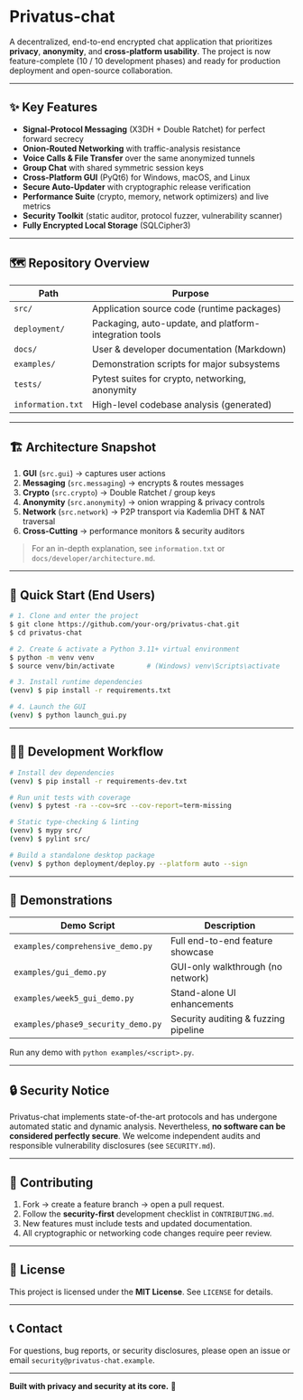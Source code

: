 # Privatus-chat

A decentralized, end-to-end encrypted chat application that prioritizes **privacy**, **anonymity**, and **cross-platform usability**. The project is now feature-complete (10 / 10 development phases) and ready for production deployment and open-source collaboration.

---

## ✨ Key Features

- **Signal-Protocol Messaging** (X3DH + Double Ratchet) for perfect forward secrecy
- **Onion-Routed Networking** with traffic-analysis resistance
- **Voice Calls & File Transfer** over the same anonymized tunnels
- **Group Chat** with shared symmetric session keys
- **Cross-Platform GUI** (PyQt6) for Windows, macOS, and Linux
- **Secure Auto-Updater** with cryptographic release verification
- **Performance Suite** (crypto, memory, network optimizers) and live metrics
- **Security Toolkit** (static auditor, protocol fuzzer, vulnerability scanner)
- **Fully Encrypted Local Storage** (SQLCipher3)

---

## 🗺️ Repository Overview

| Path                  | Purpose                                                |
|-----------------------|--------------------------------------------------------|
| `src/`                | Application source code (runtime packages)             |
| `deployment/`         | Packaging, auto-update, and platform-integration tools |
| `docs/`               | User & developer documentation (Markdown)             |
| `examples/`           | Demonstration scripts for major subsystems            |
| `tests/`              | Pytest suites for crypto, networking, anonymity       |
| `information.txt`     | High-level codebase analysis (generated)              |

---

## 🏗️ Architecture Snapshot

1. **GUI** (`src.gui`) → captures user actions
2. **Messaging** (`src.messaging`) → encrypts & routes messages
3. **Crypto** (`src.crypto`) → Double Ratchet / group keys
4. **Anonymity** (`src.anonymity`) → onion wrapping & privacy controls
5. **Network** (`src.network`) → P2P transport via Kademlia DHT & NAT traversal
6. **Cross-Cutting** → performance monitors & security auditors

> For an in-depth explanation, see `information.txt` or `docs/developer/architecture.md`.

---

## 🚀 Quick Start (End Users)

```bash
# 1. Clone and enter the project
$ git clone https://github.com/your-org/privatus-chat.git
$ cd privatus-chat

# 2. Create & activate a Python 3.11+ virtual environment
$ python -m venv venv
$ source venv/bin/activate        # (Windows) venv\Scripts\activate

# 3. Install runtime dependencies
(venv) $ pip install -r requirements.txt

# 4. Launch the GUI
(venv) $ python launch_gui.py
```

---

## 👩‍💻 Development Workflow

```bash
# Install dev dependencies
(venv) $ pip install -r requirements-dev.txt

# Run unit tests with coverage
(venv) $ pytest -ra --cov=src --cov-report=term-missing

# Static type-checking & linting
(venv) $ mypy src/
(venv) $ pylint src/

# Build a standalone desktop package
(venv) $ python deployment/deploy.py --platform auto --sign
```

---

## 🧪 Demonstrations

| Demo Script                       | Description                              |
|-----------------------------------|------------------------------------------|
| `examples/comprehensive_demo.py`  | Full end-to-end feature showcase         |
| `examples/gui_demo.py`            | GUI-only walkthrough (no network)        |
| `examples/week5_gui_demo.py`      | Stand-alone UI enhancements              |
| `examples/phase9_security_demo.py`| Security auditing & fuzzing pipeline     |

Run any demo with `python examples/<script>.py`.

---

## 🔒 Security Notice

Privatus-chat implements state-of-the-art protocols and has undergone automated static and dynamic analysis. Nevertheless, **no software can be considered perfectly secure**. We welcome independent audits and responsible vulnerability disclosures (see `SECURITY.md`).

---

## 🤝 Contributing

1. Fork → create a feature branch → open a pull request.
2. Follow the **security-first** development checklist in `CONTRIBUTING.md`.
3. New features must include tests and updated documentation.
4. All cryptographic or networking code changes require peer review.

---

## 📄 License

This project is licensed under the **MIT License**. See `LICENSE` for details.

---

## 📞 Contact

For questions, bug reports, or security disclosures, please open an issue or email `security@privatus-chat.example`.

---

**Built with privacy and security at its core.** 🔐 